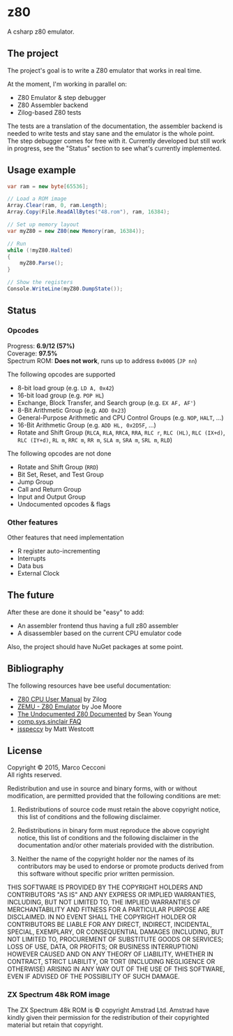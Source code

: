 # z80
A csharp z80 emulator.

## The project

The project's goal is to write a Z80 emulator that works in real time.

At the moment, I'm working in parallel on:

* Z80 Emulator & step debugger
* Z80 Assembler backend
* Zilog-based Z80 tests

The tests are a translation of the documentation, the assembler backend is needed to write tests and stay sane and the emulator is the whole point. The step debugger comes for free with it. Currently developed but still work in progress, see the "Status" section to see what's currently implemented.

## Usage example

```csharp
var ram = new byte[65536];

// Load a ROM image
Array.Clear(ram, 0, ram.Length);
Array.Copy(File.ReadAllBytes("48.rom"), ram, 16384);

// Set up memory layout
var myZ80 = new Z80(new Memory(ram, 16384));

// Run
while (!myZ80.Halted)
{
    myZ80.Parse();
}

// Show the registers
Console.WriteLine(myZ80.DumpState());
```

## Status

### Opcodes

Progress: **6.9/12 (57%)**  
Coverage: **97.5%**  
Spectrum ROM: **Does not work**, runs up to address `0x0005` (`JP nn`)

The following opcodes are supported

* 8-bit load group (e.g. `LD A, 0x42`)
* 16-bit load group (e.g. `POP HL`)
* Exchange, Block Transfer, and Search group (e.g. `EX AF, AF'`)
* 8-Bit Arithmetic Group (e.g. `ADD 0x23`)
* General-Purpose Arithmetic and CPU Control Groups (e.g. `NOP`, `HALT`, ...)
* 16-Bit Arithmetic Group (e.g. `ADD HL, 0x2D5F`, ...)
* Rotate and Shift Group (`RLCA`, `RLA`, `RRCA`, `RRA`, `RLC r`, `RLC (HL)`, `RLC (IX+d)`, `RLC (IY+d)`, `RL m`, `RRC m`, `RR m`, `SLA m`, `SRA m`, `SRL m`, `RLD`)

The following opcodes are not done

* Rotate and Shift Group (`RRD`)
* Bit Set, Reset, and Test Group
* Jump Group
* Call and Return Group
* Input and Output Group
* Undocumented opcodes & flags

### Other features

Other features that need implementation

* R register auto-incrementing
* Interrupts
* Data bus
* External Clock

## The future

After these are done it should be "easy" to add:

* An assembler frontend thus having a full z80 assembler
* A disassembler based on the current CPU emulator code

Also, the project should have NuGet packages at some point.

## Bibliography

The following resources have bee useful documentation:

* [Z80 CPU User Manual](http://www.zilog.com/manage_directlink.php?filepath=docs/z80/um0080) by Zilog
* [ZEMU - Z80 Emulator](http://www.z80.info/zip/zemu.zip) by Joe Moore
* [The Undocumented Z80 Documented](http://www.myquest.nl/z80undocumented/z80-documented-v0.91.pdf) by Sean Young
* [comp.sys.sinclair FAQ](http://www.worldofspectrum.org/faq/reference/z80reference.htm)
* [jsspeccy](https://github.com/gasman/jsspeccy) by Matt Westcott

## License

Copyright &copy; 2015, Marco Cecconi  
All rights reserved.

Redistribution and use in source and binary forms, with or without modification, are permitted provided that the following conditions are met:

1. Redistributions of source code must retain the above copyright notice, this list of conditions and the following disclaimer.

2. Redistributions in binary form must reproduce the above copyright notice, this list of conditions and the following disclaimer in the documentation and/or other materials provided with the distribution.

3. Neither the name of the copyright holder nor the names of its contributors may be used to endorse or promote products derived from this software without specific prior written permission.

THIS SOFTWARE IS PROVIDED BY THE COPYRIGHT HOLDERS AND CONTRIBUTORS "AS IS" AND ANY EXPRESS OR IMPLIED WARRANTIES, INCLUDING, BUT NOT LIMITED TO, THE IMPLIED WARRANTIES OF MERCHANTABILITY AND FITNESS FOR A PARTICULAR PURPOSE ARE DISCLAIMED. IN NO EVENT SHALL THE COPYRIGHT HOLDER OR CONTRIBUTORS BE LIABLE FOR ANY DIRECT, INDIRECT, INCIDENTAL, SPECIAL, EXEMPLARY, OR CONSEQUENTIAL DAMAGES (INCLUDING, BUT NOT LIMITED TO, PROCUREMENT OF SUBSTITUTE GOODS OR SERVICES; LOSS OF USE, DATA, OR PROFITS; OR BUSINESS INTERRUPTION) HOWEVER CAUSED AND ON ANY THEORY OF LIABILITY, WHETHER IN CONTRACT, STRICT LIABILITY, OR TORT (INCLUDING NEGLIGENCE OR OTHERWISE) ARISING IN ANY WAY OUT OF THE USE OF THIS SOFTWARE, EVEN IF ADVISED OF THE POSSIBILITY OF SUCH DAMAGE.

### ZX Spectrum 48k ROM image

The ZX Spectrum 48k ROM is &copy; copyright Amstrad Ltd. Amstrad have kindly given their permission for the redistribution of their copyrighted material but retain that copyright.